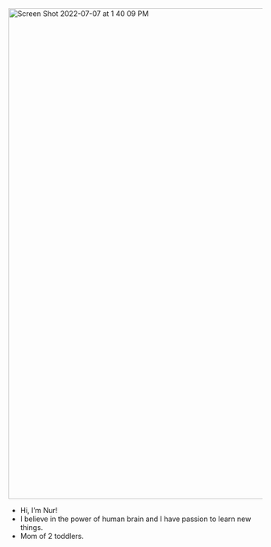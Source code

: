 <img width="973" alt="Screen Shot 2022-07-07 at 1 40 09 PM" src="https://user-images.githubusercontent.com/106627195/177845793-f81e9436-94cc-4ed4-8b2e-57a0e6804769.png">


- Hi, I’m Nur!
- I believe in the power of human brain and I have passion to learn new things.
- Mom of 2 toddlers.


<!---
snurer/snurer is a ✨ special ✨ repository because its `README.md` (this file) appears on your GitHub profile.
You can click the Preview link to take a look at your changes.
--->
